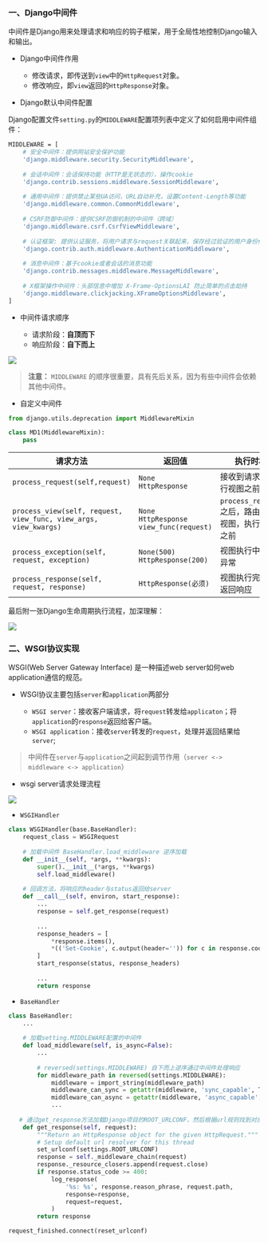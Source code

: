 


### 一、Django中间件

中间件是Django用来处理请求和响应的钩子框架，用于全局性地控制Django输入和输出。


- Django中间件作用

    - 修改请求，即传送到`view`中的`HttpRequest`对象。
    - 修改响应，即`view`返回的`HttpResponse`对象。



- Django默认中间件配置

Django配置文件`setting.py`的`MIDDLEWARE`配置项列表中定义了如何启用中间件组件：

```bash
MIDDLEWARE = [
    # 安全中间件：提供网站安全保护功能
    'django.middleware.security.SecurityMiddleware',
    
    # 会话中间件：会话保持功能（HTTP是无状态的），操作cookie
    'django.contrib.sessions.middleware.SessionMiddleware',
    
    # 通用中间件：提供禁止某些UA访问，URL自动补充，设置Content-Length等功能
    'django.middleware.common.CommonMiddleware',
    
    # CSRF防御中间件：提供CSRF防御机制的中间件（跨域）
    'django.middleware.csrf.CsrfViewMiddleware',
    
    # 认证框架: 提供认证服务，将用户请求与request关联起来，保存经过验证的用户身份信息
    'django.contrib.auth.middleware.AuthenticationMiddleware',
    
    # 消息中间件：基于cookie或者会话的消息功能
    'django.contrib.messages.middleware.MessageMiddleware',
    
    # X框架操作中间件：头部信息中增加 X-Frame-OptionsLAI 防止简单的点击劫持
    'django.middleware.clickjacking.XFrameOptionsMiddleware',
]
```


- 中间件请求顺序

    - 请求阶段：**自顶而下**
    - 响应阶段：**自下而上**

![](https://note.youdao.com/yws/public/resource/43fcc9bafc33508fa1f7b8eaedb7d8c0/xmlnote/9AAE8D2BB93444B497A35776AB665EB6/72173)

> **注意：** `MIDDLEWARE` 的顺序很重要，具有先后关系，因为有些中间件会依赖其他中间件。



- 自定义中间件
```python
from django.utils.deprecation import MiddlewareMixin

class MD1(MiddlewareMixin): 
    pass
```
| 请求方法 | 返回值 | 执行时机 |
| -------- | ------ | -------- |
| `process_request(self,request)` | `None` <br> `HttpResponse`  | 接收到请求，执行视图之前 |
| `process_view(self, request, view_func, view_args, view_kwargs)` | `None` <br> `HttpResponse` <br> `view_func(request) ` | `process_request`之后，路由转发视图，执行视图之前 |
| `process_exception(self, request, exception)` | `None(500)` <br> `HttpResponse(200)` | 视图执行中发生异常 |
| `process_response(self, request, response)` | `HttpResponse(必须)` | 视图执行完毕，返回响应 |


最后附一张Django生命周期执行流程，加深理解：

![](https://note.youdao.com/yws/public/resource/43fcc9bafc33508fa1f7b8eaedb7d8c0/xmlnote/3B3323BBBEDD49F4A3DDFC52B95DB494/72319)




### 二、WSGI协议实现

WSGI(Web Server Gateway Interface) 是一种描述web server如何web application通信的规范。

- WSGI协议主要包括`server`和`application`两部分

    - `WSGI server`：接收客户端请求，将`request`转发给`applicaton`；将`application`的`response`返回给客户端。
    - `WSGI application`：接收`server`转发的`request`，处理并返回结果给`server`;

> 中间件在`server`与`application`之间起到调节作用（`server <-> middleware <-> application`）


- wsgi server请求处理流程

![](https://note.youdao.com/yws/public/resource/43fcc9bafc33508fa1f7b8eaedb7d8c0/xmlnote/35AB76A20D75474FB1C1F89DFEA62D44/72400)

- `WSGIHandler`
```python
class WSGIHandler(base.BaseHandler):
    request_class = WSGIRequest
    
    # 加载中间件 BaseHandler.load_middleware 逆序加载
    def __init__(self, *args, **kwargs):
        super().__init__(*args, **kwargs)
        self.load_middleware()
    
    # 回调方法，将响应的header与status返回给server
    def __call__(self, environ, start_response):
        ...
        response = self.get_response(request)
        
        ...
        response_headers = [
            *response.items(),
            *(('Set-Cookie', c.output(header='')) for c in response.cookies.values()),
        ]
        start_response(status, response_headers)
        
        ...
        return response
```

- `BaseHandler`
```python
class BaseHandler:
    ...
    
    # 加载setting.MIDDLEWARE配置的中间件
    def load_middleware(self, is_async=False):
        ...
        
        # reversed(settings.MIDDLEWARE) 自下而上逆序通过中间件处理响应
        for middleware_path in reversed(settings.MIDDLEWARE):
            middleware = import_string(middleware_path)
            middleware_can_sync = getattr(middleware, 'sync_capable', True)
            middleware_can_async = getattr(middleware, 'async_capable', False)
            ...
    
   # 通过get_response方法加载Django项目的ROOT_URLCONF，然后根据url规则找到对应的view方法(类)，view逻辑会根据request实例生成并返回具体的respo
    def get_response(self, request):
        """Return an HttpResponse object for the given HttpRequest."""
        # Setup default url resolver for this thread
        set_urlconf(settings.ROOT_URLCONF)
        response = self._middleware_chain(request)
        response._resource_closers.append(request.close)
        if response.status_code >= 400:
            log_response(
                '%s: %s', response.reason_phrase, request.path,
                response=response,
                request=request,
            )
        return response

request_finished.connect(reset_urlconf)
```
